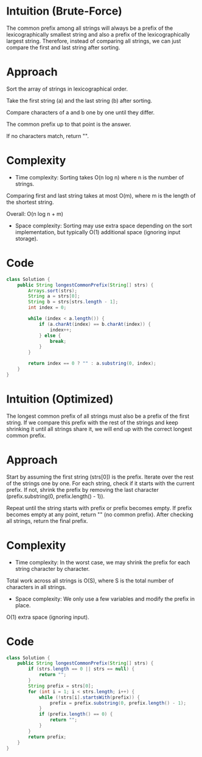 # Intuition (Brute-Force)
The common prefix among all strings will always be a prefix of the lexicographically smallest string and also a prefix of the lexicographically largest string.
Therefore, instead of comparing all strings, we can just compare the first and last string after sorting.

# Approach
Sort the array of strings in lexicographical order.

Take the first string (a) and the last string (b) after sorting.

Compare characters of a and b one by one until they differ.

The common prefix up to that point is the answer.

If no characters match, return "".

# Complexity
- Time complexity:
Sorting takes O(n log n) where n is the number of strings.

Comparing first and last string takes at most O(m), where m is the length of the shortest string.

Overall: O(n log n + m)

- Space complexity:
Sorting may use extra space depending on the sort implementation, but typically O(1) additional space (ignoring input storage).


# Code
```java []
class Solution {
    public String longestCommonPrefix(String[] strs) {
        Arrays.sort(strs);
        String a = strs[0];
        String b = strs[strs.length - 1];
        int index = 0;

        while (index < a.length()) {
            if (a.charAt(index) == b.charAt(index)) {
                index++;
            } else {
                break;
            }
        }

        return index == 0 ? "" : a.substring(0, index);
    }
}
```

# Intuition (Optimized)
The longest common prefix of all strings must also be a prefix of the first string.
If we compare this prefix with the rest of the strings and keep shrinking it until all strings share it, we will end up with the correct longest common prefix.

# Approach
Start by assuming the first string (strs[0]) is the prefix.
Iterate over the rest of the strings one by one.
For each string, check if it starts with the current prefix.
If not, shrink the prefix by removing the last character (prefix.substring(0, prefix.length() - 1)).

Repeat until the string starts with prefix or prefix becomes empty.
If prefix becomes empty at any point, return "" (no common prefix).
After checking all strings, return the final prefix.

# Complexity
- Time complexity:
In the worst case, we may shrink the prefix for each string character by character.

Total work across all strings is O(S), where S is the total number of characters in all strings.

- Space complexity:
We only use a few variables and modify the prefix in place.

O(1) extra space (ignoring input).


# Code
```java []
class Solution {
    public String longestCommonPrefix(String[] strs) {
        if (strs.length == 0 || strs == null) {
            return "";
        }
        String prefix = strs[0];
        for (int i = 1; i < strs.length; i++) {
            while (!strs[i].startsWith(prefix)) {
                prefix = prefix.substring(0, prefix.length() - 1);
            }
            if (prefix.length() == 0) {
                return "";
            }
        }
        return prefix;
    }
}
```

